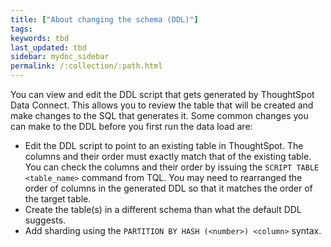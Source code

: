 ```yaml
---
title: ["About changing the schema (DDL)"]
tags:
keywords: tbd
last_updated: tbd
sidebar: mydoc_sidebar
permalink: /:collection/:path.html
---
```

You can view and edit the DDL script that gets generated by ThoughtSpot Data Connect. This allows you to review the table that will be created and make changes to the SQL that generates it. Some common changes you can make to the DDL before you first run the data load are:

-   Edit the DDL script to point to an existing table in ThoughtSpot. The columns and their order must exactly match that of the existing table. You can check the columns and their order by issuing the `SCRIPT TABLE <table_name>` command from TQL. You may need to rearranged the order of columns in the generated DDL so that it matches the order of the target table.
-   Create the table(s) in a different schema than what the default DDL suggests.
-   Add sharding using the `PARTITION BY HASH (<number>) <column>` syntax.
